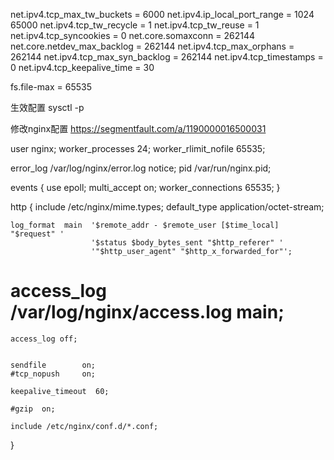 net.ipv4.tcp_max_tw_buckets = 6000
net.ipv4.ip_local_port_range = 1024 65000
net.ipv4.tcp_tw_recycle = 1
net.ipv4.tcp_tw_reuse = 1
net.ipv4.tcp_syncookies = 0
net.core.somaxconn = 262144
net.core.netdev_max_backlog = 262144
net.ipv4.tcp_max_orphans = 262144
net.ipv4.tcp_max_syn_backlog = 262144
net.ipv4.tcp_timestamps = 0
net.ipv4.tcp_keepalive_time = 30

fs.file-max = 65535

生效配置
sysctl -p

修改nginx配置
https://segmentfault.com/a/1190000016500031

user  nginx;
worker_processes  24;
worker_rlimit_nofile 65535;

error_log  /var/log/nginx/error.log notice;
pid        /var/run/nginx.pid;


events {
    use epoll;
    multi_accept on;
    worker_connections  65535;
}


http {
    include       /etc/nginx/mime.types;
    default_type  application/octet-stream;

    log_format  main  '$remote_addr - $remote_user [$time_local] "$request" '
                      '$status $body_bytes_sent "$http_referer" '
                      '"$http_user_agent" "$http_x_forwarded_for"';

#    access_log  /var/log/nginx/access.log  main;
    access_log off;


    sendfile        on;
    #tcp_nopush     on;

    keepalive_timeout  60;

    #gzip  on;

    include /etc/nginx/conf.d/*.conf;
}